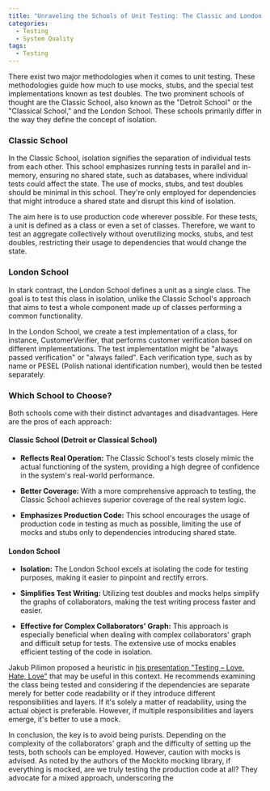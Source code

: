 ```yaml
---
title: "Unraveling the Schools of Unit Testing: The Classic and London Approaches"
categories:
  - Testing
  - System Quality
tags:
  - Testing
---
```


There exist two major methodologies when it comes to unit testing. These methodologies guide how much to use mocks, stubs, and the special test implementations known as test doubles. The two prominent schools of thought are the Classic School, also known as the "Detroit School" or the "Classical School," and the London School. These schools primarily differ in the way they define the concept of isolation.

### Classic School
In the Classic School, isolation signifies the separation of individual tests from each other. This school emphasizes running tests in parallel and in-memory, ensuring no shared state, such as databases, where individual tests could affect the state. The use of mocks, stubs, and test doubles should be minimal in this school. They're only employed for dependencies that might introduce a shared state and disrupt this kind of isolation.

The aim here is to use production code wherever possible. For these tests, a unit is defined as a class or even a set of classes. Therefore, we want to test an aggregate collectively without overutilizing mocks, stubs, and test doubles, restricting their usage to dependencies that would change the state.

### London School
In stark contrast, the London School defines a unit as a single class. The goal is to test this class in isolation, unlike the Classic School's approach that aims to test a whole component made up of classes performing a common functionality.

In the London School, we create a test implementation of a class, for instance, CustomerVerifier, that performs customer verification based on different implementations. The test implementation might be "always passed verification" or "always failed". Each verification type, such as by name or PESEL (Polish national identification number), would then be tested separately.

### Which School to Choose?

Both schools come with their distinct advantages and disadvantages. Here are the pros of each approach:

#### Classic School (Detroit or Classical School)

* **Reflects Real Operation:** The Classic School's tests closely mimic the actual functioning of the system, providing a high degree of confidence in the system's real-world performance.

* **Better Coverage:** With a more comprehensive approach to testing, the Classic School achieves superior coverage of the real system logic.

* **Emphasizes Production Code:** This school encourages the usage of production code in testing as much as possible, limiting the use of mocks and stubs only to dependencies introducing shared state.

#### London School

* **Isolation:** The London School excels at isolating the code for testing purposes, making it easier to pinpoint and rectify errors.

* **Simplifies Test Writing:** Utilizing test doubles and mocks helps simplify the graphs of collaborators, making the test writing process faster and easier.

* **Effective for Complex Collaborators' Graph:** This approach is especially beneficial when dealing with complex collaborators' graph and difficult setup for tests. The extensive use of mocks enables efficient testing of the code in isolation.

Jakub Pilimon proposed a heuristic in [his presentation "Testing – Love, Hate, Love"](https://www.youtube.com/watch?v=GjKYLmimGeE) that may be useful in this context. He recommends examining the class being tested and considering if the dependencies are separate merely for better code readability or if they introduce different responsibilities and layers. If it's solely a matter of readability, using the actual object is preferable. However, if multiple responsibilities and layers emerge, it's better to use a mock.

In conclusion, the key is to avoid being purists. Depending on the complexity of the collaborators' graph and the difficulty of setting up the tests, both schools can be employed. However, caution with mocks is advised. As noted by the authors of the Mockito mocking library, if everything is mocked, are we truly testing the production code at all? They advocate for a mixed approach, underscoring the